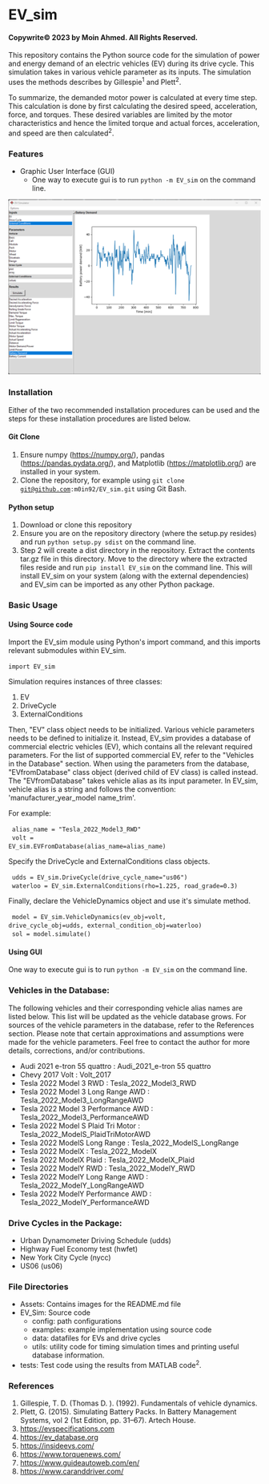 # EV_sim

#### Copywrite©️ 2023 by Moin Ahmed. All Rights Reserved.

<p>
This repository contains the Python source code for the simulation of power and energy demand of an electric vehicles 
(EV) during its drive cycle. This simulation takes in various vehicle parameter as its inputs. The simulation uses the
methods describes by Gillespie<sup>1</sup> and Plett<sup>2</sup>.

To summarize, the demanded motor power is calculated at every time step. This calculation is done by first calculating
the desired speed, acceleration, force, and torques. These desired variables are limited by the motor characteristics
and hence the limited torque and actual forces, acceleration, and speed are then calculated<sup>2</sup>.
</p>

### Features
- Graphic User Interface (GUI)
  - One way to execute gui is to run <code>python -m EV_sim</code> on the command line.
  
![image](Assests/gui.png)

### Installation
Either of the two recommended installation procedures can be used and the steps for these installation procedures are
listed below.
#### Git Clone
1. Ensure numpy (https://numpy.org/), pandas (https://pandas.pydata.org/), and Matplotlib (https://matplotlib.org/) 
are installed in your system.
2. Clone the repository, for example using <code>git clone git@github.com:m0in92/EV_sim.git</code> using Git Bash.
#### Python setup
1. Download or clone this repository
2. Ensure you are on the repository directory (where the setup.py resides) and run 
<code>python setup.py sdist</code> on the command line.
3. Step 2 will create a dist directory in the repository. Extract the contents tar.gz file in this directory. Move to
the directory where the extracted files reside and run <code>pip install EV_sim</code> on the command line. This 
will install EV_sim on your system (along with the external dependencies) and EV_sim can be imported as any other Python
package.


### Basic Usage
#### Using Source code
<p>
Import the EV_sim module using Python's import command, and this imports relevant submodules within EV_sim.

<code>import EV_sim</code>

Simulation requires instances of three classes: 
1. EV
2. DriveCycle
3. ExternalConditions

Then, "EV" class object needs to be initialized. Various vehicle parameters needs to be defined to initialize it. Instead,
EV_sim provides a database of commercial electric vehicles (EV), which contains all the relevant required parameters. For the 
list of supported commercial EV, refer to the "Vehicles in the Database" section. When using the parameters from the
database, "EVfromDatabase" class object (derived child of EV class) is called instead. The "EVfromDatabase" takes 
vehicle alias as its input parameter. In EV_sim, vehicle alias is a string and follows the convention: 
'manufacturer_year_model name_trim'.

For example:

<code> alias_name = "Tesla_2022_Model3_RWD" </code><br>
<code> volt = EV_sim.EVFromDatabase(alias_name=alias_name) </code>


Specify the DriveCycle and ExternalConditions class objects. </br>

<code> udds = EV_sim.DriveCycle(drive_cycle_name="us06") </code> <br>
<code> waterloo = EV_sim.ExternalConditions(rho=1.225, road_grade=0.3) </code>


Finally, declare the VehicleDynamics object and use it's simulate method. 

<code> model = EV_sim.VehicleDynamics(ev_obj=volt, drive_cycle_obj=udds, external_condition_obj=waterloo) </code> <br>
<code> sol = model.simulate() </code>

</p>

#### Using GUI
<p>
One way to execute gui is to run <code>python -m EV_sim</code> on the command line.
</p>

### Vehicles in the Database:
<p>
The following vehicles and their corresponding vehicle alias names are listed below. This list will be updated as the 
vehicle database grows. For sources of the vehicle parameters in the database, refer to the References section.
Please note that certain approximations and assumptions were made for the vehicle parameters. Feel free to contact the
author for more details, corrections, and/or contributions.

- Audi 2021 e-tron 55 quattro  : Audi_2021_e-tron 55 quattro
- Chevy 2017 Volt  : Volt_2017
- Tesla 2022 Model 3 RWD : Tesla_2022_Model3_RWD
- Tesla 2022 Model 3 Long Range AWD : Tesla_2022_Model3_LongRangeAWD
- Tesla 2022 Model 3 Performance AWD : Tesla_2022_Model3_PerformanceAWD
- Tesla 2022 Model S Plaid Tri Motor : Tesla_2022_ModelS_PlaidTriMotorAWD
- Tesla 2022 ModelS Long Range : Tesla_2022_ModelS_LongRange
- Tesla 2022 ModelX  : Tesla_2022_ModelX
- Tesla 2022 ModelX Plaid : Tesla_2022_ModelX_Plaid
- Tesla 2022 ModelY RWD : Tesla_2022_ModelY_RWD
- Tesla 2022 ModelY Long Range AWD : Tesla_2022_ModelY_LongRangeAWD
- Tesla 2022 ModelY Performance AWD : Tesla_2022_ModelY_PerformanceAWD

</p>

### Drive Cycles in the Package:
- Urban Dynamometer Driving Schedule (udds)
- Highway Fuel Economy test (hwfet)
- New York City Cycle (nycc)
- US06 (us06)

### File Directories
- Assets: Contains images for the README.md file
- EV_Sim: Source code
  - config: path configurations 
  - examples: example implementation using source code 
  - data: datafiles for EVs and drive cycles
  - utils: utility code for timing simulation times and printing useful database information.
- tests: Test code using the results from MATLAB code<sup>2</sup>.

### References
1. Gillespie, T. D. (Thomas D. ). (1992). Fundamentals of vehicle dynamics.
2. Plett, G. (2015). Simulating Battery Packs. In Battery Management Systems, vol 2 (1st Edition, pp. 31–67). Artech House.
3. https://evspecifications.com
4. https://ev_database.org
5. https://insideevs.com/
6. https://www.torquenews.com/
7. https://www.guideautoweb.com/en/
8. https://www.caranddriver.com/
